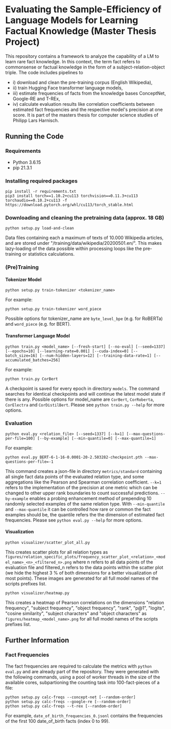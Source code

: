 # Evaluating the Sample-Efficiency of Language Models for Learning Factual Knowledge (Master Thesis Project)

This repository contains a framework to analyze the capability of a LM to learn rare fact knowledge. In this context, the term fact refers to commonsense or factual knowledge in the form of a subject-relation-object triple. The code includes pipelines to
- i) download and clean the pre-training corpus (English Wikipedia),
- ii) train Hugging Face transformer language models, 
- iii) estimate frequencies of facts from the knowledge bases ConceptNet, Google-RE and T-REx, 
- iv) calculate evaluation results like correlation coefficients between estimated fact frequencies and the respective model's precision at one score.
It is part of the masters thesis for computer science studies of Philipp Lars Harnisch.

## Running the Code

### Requirements

- Python 3.6.15
- pip 21.3.1

### Installing required packages

```
pip install -r requirements.txt
pip3 install torch==1.10.2+cu113 torchvision==0.11.3+cu113 torchaudio==0.10.2+cu113 -f https://download.pytorch.org/whl/cu113/torch_stable.html
```

### Downloading and cleaning the pretraining data (approx. 18 GB)

```
python setup.py load-and-clean
```
Data files containing each a maximum of texts of 10.000 Wikipedia articles, and are stored under "/training/data/wikipedia/20200501.en/". This makes lazy-loading of the data possible within processing loops like the pre-training or statistics calculations.

### (Pre)Training

#### Tokenizer Model
```
python setup.py train-tokenizer <tokenizer_name>
```
For example:
```
python setup.py train-tokenizer word_piece
```
Possible options for tokenizer_name are ```byte_level_bpe``` (e.g. for RoBERTa) and ```word_piece``` (e.g. for BERT).

#### Transformer Language Model
```
python train.py <model_name> [--fresh-start] [--no-eval] [--seed=1337] [--epochs=10] [--learning-rate=0.001] [--cuda-index=0] [--batch_size=16] [--num-hidden-layers=12] [--training-data-rate=1] [--accumulated_batches=256]
```
For example:
```
python train.py CorBert
```
A checkpoint is saved for every epoch in directory ```models```. The command searches for identical checkpoints and will continue the latest model state if there is any. Possible options for model_name are ```CorBert```, ```CorRoberta```, ```CorElectra``` and ```CorDistilBert```. Please see ```python train.py --help``` for more options. 

### Evaluation

```
python eval.py <relation_file> [--seed=1337] [--k=1] [--max-questions-per-file=100] [--by-example] [--min-quantile=0] [--max-quantile=1]
```
For example:
```
python eval.py BERT-6-1-16-0.0001-20-2.503282-checkpoint.pth --max-questions-per-file=-1
```
This command creates a json-file in directory ```metrics/standard``` containing all single fact data points of the evaluated relation type, and some aggregations like the Pearson and Spearman correlation coefficient. ```--k=1``` refers to the implementation of the precision at one metric which can be changed to other upper rank boundaries to count successful predictions. ```--by-example``` enables a probing enhancement method of prepending 10 randomly selected examples of the same relation type. With ```--min-quantile``` and  ```--max-quantile``` it can be controlled how rare or common the fact examples should be, the quantile refers the the dimension of estimated fact frequencies.
Please see ```python eval.py --help``` for more options.

#### Visualization

```
python visualizer/scatter_plot_all.py
```
This creates scatter plots for all relation types as ```figures/relation_specific_plots/frequency_scatter_plot_<relation>_<model_name>_<n>_<filtered_n>.png``` where n refers to all data points of the evaluation file and filtered_n refers to the data points within the scatter plot (we hide the highest 3 % of both dimensions for a better visualization of most points). These images are generated for all full model names of the scripts prefixes list.

```
python visualizer/heatmap.py
```
This creates a heatmap of Pearson correlations on the dimensions "relation frequency", "subject frequency", "object frequency", "rank", "p@1", "logits", "cosine similarity", "subject characters" and "object characters" as ```figures/heatmap_<model_name>.png``` for all full model names of the scripts prefixes list.

## Further Information

### Fact Frequencies

The fact frequencies are required to calculate the metrics with ```python eval.py``` and are already part of the repository.
They were generated with the following commands, using a pool of worker threads in the size of the available cores, subpartioning the counting task into 100-fact-pieces of a file:
```
python setup.py calc-freqs --concept-net [--random-order]
python setup.py calc-freqs --google-re [--random-order]
python setup.py calc-freqs --t-rex [--random-order]
```

For example, ```date_of_birth_frequencies_0.jsonl``` contains the frequencies of the first 100 date_of_birth facts (index 0 to 99).

